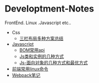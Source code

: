 # Developtment-Notes
FrontEnd.  Linux .Javascript  etc..


- Css
  - [三栏布局多种方案总结](https://github.com/rex19/Developtment-Notes/blob/master/FrontEnd%20Notes/Layout.md)
- [Javascript](https://github.com/rex19/Developtment-Notes/tree/master/Javascript)
  - [BOM常用api](https://github.com/rex19/Developtment-Notes/blob/master/Javascript/Js-oop.md)
  - [Js类和实例的几种方式](https://github.com/rex19/Developtment-Notes/blob/master/Javascript/JsClass.md)
  - [Js-面向对象的几种方式和最优方式](https://github.com/rex19/Developtment-Notes/blob/master/Javascript/Js-oop.md)
- [前端常用linux命令](https://github.com/rex19/Developtment-Notes/blob/master/FrontEnd%20Notes/FE%20and%20Linux.md)
- [Webpack笔记](https://github.com/rex19/Developtment-Notes/blob/master/FrontEnd%20Notes/Webpack%20Note.md)